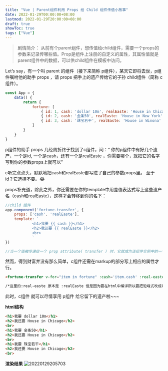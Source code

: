 ```yaml
---
title: "Vue | Parent组件利用 Props 给 Child 组件传值小故事"
date: 2022-01-29T00:00:00+08:00
lastmod: 2022-01-29T20:00:00+08:00
draft: true
showToc: true
tags: ["Vue"]
---
```

> 剧情简介：
从前有个parent组件，想传值给child组件，需要一个props的参数来记录传哪些值。Prop是组件上注册的自定义的属性，其属性值就是parent组件中的数据，可以供child组件在模板中访问。

Let’s say，有一个叫 parent 的组件（接下来简称 p组件），某天它即将去世，p组件嘱咐他的助手 props ，请 props 把手上的遗产传给它的子孙 child组件（简称 c组件）。

```jsx
const App = {
    data() {
        return {
            fortune: [
                { id: 1, cash: 'dollar 10m', realEaste: 'House in Chicago' },
                { id: 2, cash: '金条50', realEaste: 'House in New York' },
                { id: 3, cash: '珠宝若干', realEaste: 'House in Winona' }
            ]
        }
    }
}
```

p组件的助手 props 几经周折终于找到了c组件，问：“ 你的p组件中有好几个遗产，一个是id, 一个是cash，还有一个是realEaste ，你需要哪个，就把它的名字写到你的参数props上就可以”

c听完点点头，默默地把cash和realEaste都写进了自己的参数props里。
至于id？它选择不要。😂

props补充道，除此之外，你还需要在你的template中用差值表达式写上这些遗产名（cash和realEaste），这样才会转移到你的名下：

```jsx
//child 组件
app.component('fortune-transfer', {
    props: ['cash', 'realEaste'],
    template: `
			<h1>我要 {{ cash }}</h1>
			<h2>我还要 {{ realEaste }}</h2>
			<br>
			`
})

//当一个值被传递给一个 prop attribute( transfer ) 时，它就成为该组件实例中的一个 property。该 property 的值可以在模板中( {{ transfer }} )访问，就像任何其他组件 property 一样。
```

然而，得到财富并没有那么简单，c组件还需在markup的部分写上相应的属性才行。

```html
<fortune-transfer v-for="item in fortune" :cash='item.cash' :real-easte ='item.realEaste'></fortune-transfer>

/*这里的:real-easte 原本是 :realEaste 但是因为要在html中编译所以要把驼峰式改成kebab-case
```

此时，c组件 就可以尽情享用 p组件 给它留下的遗产啦~~~

**html结构**
```html
<h1>我要 dollar 10m</h1>
<h2>我还要 House in Chicago</h2>
<br>
<h1>我要 金条50</h1>
<h2>我还要 House in Chicago</h2>
<br>
<h1>我要 珠宝若干</h1>
<h2>我还要 House in Chicago</h2>
<br>
```

**渲染结果**
![20220129205703](https://blogpic-1308403500.cos.ap-shanghai.myqcloud.com/markdown/20220129205703.png)